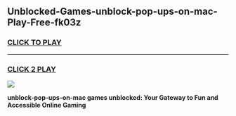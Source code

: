 
## Unblocked-Games-unblock-pop-ups-on-mac-Play-Free-fk03z
<h3>
<a href="https://premium76.site?title=unblock-pop-ups-on-mac&ref=23A">CLICK TO PLAY</a></h3>
<hr>

<h3>
<a href="https://premium76.site?title=unblock-pop-ups-on-mac&ref=23A">CLICK 2 PLAY</a>
  
</h3>

<a href="https://premium76.site?title=unblock-pop-ups-on-mac&ref=23A"><img src="https://clearcache.store/games.png"></a>


**unblock-pop-ups-on-mac games unblocked: Your Gateway to Fun and Accessible Online Gaming**
